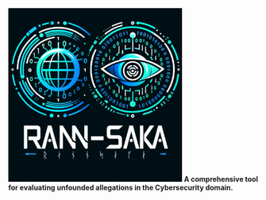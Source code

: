 <img src="./assets/rannsaka_logo.png" alt="Image Description" width="350">
<b>A comprehensive tool for evaluating unfounded allegations in the Cybersecurity domain.</b>
